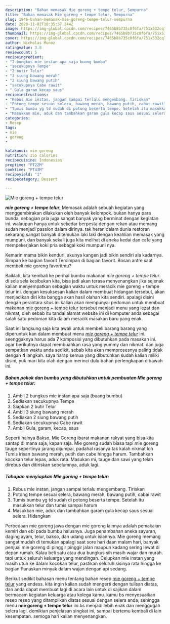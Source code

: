```yaml
---
description: "Bahan memasak Mie goreng + tempe telur, Sempurna"
title: "Bahan memasak Mie goreng + tempe telur, Sempurna"
slug: 1946-bahan-memasak-mie-goreng-tempe-telur-sempurna
date: 2020-11-02T18:35:57.244Z
image: https://img-global.cpcdn.com/recipes/7465b8b735c0f6fa/751x532cq70/mie-goreng-tempe-telur-foto-resep-utama.jpg
thumbnail: https://img-global.cpcdn.com/recipes/7465b8b735c0f6fa/751x532cq70/mie-goreng-tempe-telur-foto-resep-utama.jpg
cover: https://img-global.cpcdn.com/recipes/7465b8b735c0f6fa/751x532cq70/mie-goreng-tempe-telur-foto-resep-utama.jpg
author: Nicholas Munoz
ratingvalue: 3.8
reviewcount: 5
recipeingredient:
- "2 bungkus mie instan apa saja buang bumbu"
- "secukupnya Tempe"
- "2 butir Telur"
- "3 siung bawang merah"
- "2 siung bawang putih"
- "secukupnya Cabe rawit"
- " Gula garam kecap saus"
recipeinstructions:
- "Rebus mie instan, jangan sampai terlalu mengembang. Tiriskan"
- "Potong tempe sesuai selera, bawang merah, bawang putih, cabai rawit"
- "Tumis bumbu yg td sudah di potong beserta tempe. Setelah itu masukkan telur dan tumis sampai harum"
- "Masukkan mie, aduk dan tambahkan garam gula kecap saus sesuai selera. Hidangkan"
categories:
- Resep
tags:
- mie
- goreng
- 

katakunci: mie goreng  
nutrition: 255 calories
recipecuisine: Indonesian
preptime: "PT22M"
cooktime: "PT43M"
recipeyield: "1"
recipecategory: Dessert

---
```



![Mie goreng + tempe telur](https://img-global.cpcdn.com/recipes/7465b8b735c0f6fa/751x532cq70/mie-goreng-tempe-telur-foto-resep-utama.jpg)

<b><i>mie goreng + tempe telur</i></b>, Memasak adalah sebuah kegiatan yang menggembirakan dilakukan oleh banyak kelompok. bukan hanya para bunda, sebagian pria juga sangat banyak yang berminat dengan kegiatan ini. walaupun hanya untuk sekedar berpesta dengan rekan atau memang sudah menjadi passion dalam dirinya. tak heran dalam dunia restoran sekarang sangat banyak ditemukan laki laki dengan keahlian memasak yang mumpuni, dan banyak sekali juga kita melihat di aneka kedai dan cafe yang mempekerjakan koki pria sebagai koki mumpuni nya.

Kemarin mama bikin kenduri, akunya kangen jadi bikin sendiri ala kadarnya. Simpan ke bagian favorit Tersimpan di bagian favorit. Bosan antre saat membeli mie goreng favoritmu?

Baiklah, kita kembali ke perihal bumbu makanan <i>mie goreng + tempe telur</i>. di sela sela kesibukan kita, bisa jadi akan terasa menyenangkan jika sejenak kalian menyempatkan sebagian waktu untuk meracik mie goreng + tempe telur ini. dengan kesuksesan kalian dalam membuat hidangan tersebut, akan menjadikan diri kita bangga akan hasil olahan kita sendiri. apalagi disini dengan perantara situs ini kalian akan mempunyai pedoman untuk membuat makanan <u>mie goreng + tempe telur</u> tersebut menjadi menu yang lezat dan nikmat, oleh sebab itu tandai alamat website ini di komputer anda sebagai salah satu pedoman kita dalam meracik masakan baru yang enak.


Saat ini langsung saja kita awali untuk membeli barang barang yang diperuntuk kan dalam membuat menu <u><i>mie goreng + tempe telur</i></u> ini. seenggaknya harus ada <b>7</b> komposisi yang dibutuhkan pada masakan ini. agar berikutnya dapat membuahkan rasa yang yummy dan nikmat. dan juga sempatkan waktu anda sedikit, sebab kita akan memprosesnya paling tidak dengan <b>4</b> langkah. saya harap semua yang dibutuhkan sudah kalian miliki disini, yuk mari kita olah dengan merinci dulu bahan perlengkapan dibawah ini.

<!--inarticleads1-->

##### Bahan pokok dan bumbu yang dibutuhkan untuk pembuatan Mie goreng + tempe telur:

1. Ambil 2 bungkus mie instan apa saja (buang bumbu)
1. Sediakan secukupnya Tempe
1. Siapkan 2 butir Telur
1. Ambil 3 siung bawang merah
1. Sediakan 2 siung bawang putih
1. Sediakan secukupnya Cabe rawit
1. Ambil  Gula, garam, kecap, saus


Seperti halnya Bakso, Mie Goreng ibarat makanan rakyat yang bisa kita santap di mana saja, kapan saja. Mie goreng sudah biasa tapi mie goreng tauge sepertinya jarang dijumpai, padahal rasanya tak kalah nikmat loh Tumis irisan bawang merah, putih dan cabe hingga harum. Tambahkan kocokan telur lepas, aduk rata. Masukan mi, tauge dan sawi yang telah direbus dan ditiriskan sebelumnya, aduk lagi. 

<!--inarticleads2-->

##### Tahapan menyiapkan Mie goreng + tempe telur:

1. Rebus mie instan, jangan sampai terlalu mengembang. Tiriskan
1. Potong tempe sesuai selera, bawang merah, bawang putih, cabai rawit
1. Tumis bumbu yg td sudah di potong beserta tempe. Setelah itu masukkan telur dan tumis sampai harum
1. Masukkan mie, aduk dan tambahkan garam gula kecap saus sesuai selera. Hidangkan


Perbedaan mie goreng jawa dengan mie goreng lainnya adalah pemakaian kemiri dan ebi pada bumbu halusnya. Juga penambahan aneka sayuran, daging ayam, telur, bakso, dan udang untuk isiannya. Mie goreng memang sangat mudah di temukan apalagi saat sore hari daan malam hari, banyak penjual mie goreng di pinggir pinggir jalan maupun kadang sering lewat di depan rumah. Kalau beli satu atau dua bungkus sih masih wajar dan murah. tapi untuk seluruh keluarga yang mendingan. Celupkan mie instan yang masih utuh ke dalam kocokan telur, pastikan seluruh sisinya rata hingga ke bagian Panaskan minyak dalam wajan dengan api sedang. 

Berikut sedikit bahasan menu tentang bahan resep <u>mie goreng + tempe telur</u> yang endess. kita ingin kalian sudah mengerti dengan tulisan diatas, dan anda dapat membuat lagi di acara lain untuk di sajikan dalam bermacam kegiatan keluarga atau kolega kamu. kamu bs menyesuaikan resep resep yang ditampilkan diatas sesuai dengan selera anda, sehingga menu <b>mie goreng + tempe telur</b> ini bs menjadi lebih enak dan menggugah selera lagi. demikian penjelasan singkat ini, sampai bertemu kembali di lain kesempatan. semoga hari kalian menyenangkan.

